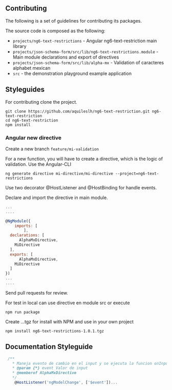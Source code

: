 ## Contributing

The following is a set of guidelines for contributing its packages.

The source code is composed as the following:

* `projects/ng6-text-restrictions` - Angular ng6-text-restriction main library
* `projects/json-schema-form/src/lib/ng6-text-restrictions.module` - Main module declarations and export of directives
* `projects/json-schema-form/src/lib/alpha-mx` - Validation of caracteres alphabet mexican
* `src` - the demonstration playground example application

## Styleguides

For contributing clone the project.

```shell
git clone https://github.com/aquileslh/ng6-text-restriction.git ng6-text-restriction
cd ng6-text-restriction
npm install
```

### Angular new directive

Create a new branch `feature/mi-validation`


For a new function, you will have to create a directive, which is the logic of validation.
Use the Angular-CLI

```shell
ng generate directive mi-directive/mi-directive --project=ng6-text-restrictions
```

Use two decorator @HostListener and @HostBinding for handle events.

Declare and import the directive in main module.

```javascript
...
....

@NgModule({
    imports: [
        ],
  declarations: [
      AlphaMxDirective,
    MiDirective
  ],
  exports: [
      AlphaMxDirective,
    MiDirective
  ]
})
...
....
```

Send pull requests for review.

For test in local can use directive en module src or execute

```shell
npm run package
```
Create ...tgz for install with NPM and use in your own project

```shell
npm install ng6-text-restrictions-1.0.1.tgz
```

## Documentation Styleguide

```javascript
 /**
   * Maneja evento de cambio en el input y se ejecuta la funcion onInputChange.
   * @param {*} event Valor de input
   * @memberof AlphaMxDirective
   */
    @HostListener('ngModelChange', ['$event'])...
```